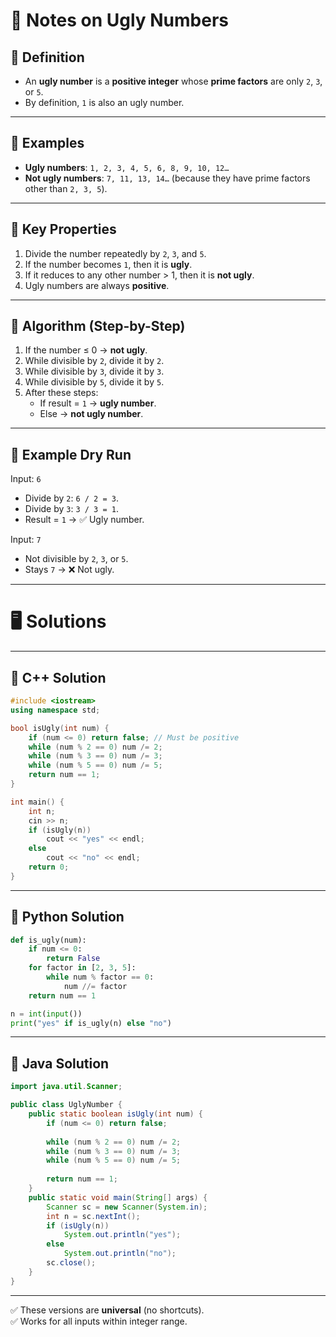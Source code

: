 # 📝 Notes on Ugly Numbers

## 🔹 Definition

- An **ugly number** is a **positive integer** whose **prime factors** are only `2`, `3`, or `5`.
- By definition, `1` is also an ugly number.

---

## 🔹 Examples

- **Ugly numbers**: `1, 2, 3, 4, 5, 6, 8, 9, 10, 12…`
- **Not ugly numbers**: `7, 11, 13, 14…` (because they have prime factors other than `2, 3, 5`).

---

## 🔹 Key Properties

1. Divide the number repeatedly by `2`, `3`, and `5`.
2. If the number becomes `1`, then it is **ugly**.
3. If it reduces to any other number > 1, then it is **not ugly**.
4. Ugly numbers are always **positive**.

---

## 🔹 Algorithm (Step-by-Step)

1. If the number ≤ 0 → **not ugly**.
2. While divisible by `2`, divide it by `2`.
3. While divisible by `3`, divide it by `3`.
4. While divisible by `5`, divide it by `5`.
5. After these steps:
    - If result = `1` → **ugly number**.
    - Else → **not ugly number**.

---

## 🔹 Example Dry Run

Input: `6`

- Divide by `2`: `6 / 2 = 3`.
- Divide by `3`: `3 / 3 = 1`.
- Result = `1` → ✅ Ugly number.

Input: `7`

- Not divisible by `2`, `3`, or `5`.
- Stays `7` → ❌ Not ugly.

---

# 🖥️ Solutions

---

## 🔹 C++ Solution

```cpp
#include <iostream>
using namespace std;

bool isUgly(int num) {
    if (num <= 0) return false; // Must be positive
    while (num % 2 == 0) num /= 2;
    while (num % 3 == 0) num /= 3;
    while (num % 5 == 0) num /= 5;
    return num == 1;
}

int main() {
    int n;
    cin >> n;
    if (isUgly(n))
        cout << "yes" << endl;
    else
        cout << "no" << endl;
    return 0;
}

```

---

## 🔹 Python Solution

```python
def is_ugly(num):
    if num <= 0:
        return False
    for factor in [2, 3, 5]:
        while num % factor == 0:
            num //= factor
    return num == 1

n = int(input())
print("yes" if is_ugly(n) else "no")

```

---

## 🔹 Java Solution

```java
import java.util.Scanner;

public class UglyNumber {
    public static boolean isUgly(int num) {
        if (num <= 0) return false;
        
        while (num % 2 == 0) num /= 2;
        while (num % 3 == 0) num /= 3;
        while (num % 5 == 0) num /= 5;
        
        return num == 1;
    }
    public static void main(String[] args) {
        Scanner sc = new Scanner(System.in);
        int n = sc.nextInt();
        if (isUgly(n))
            System.out.println("yes");
        else
            System.out.println("no");
        sc.close();
    }
}

```

---

✅ These versions are **universal** (no shortcuts).  
✅ Works for all inputs within integer range.